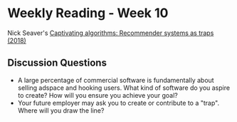 # Weekly Reading - Week 10

Nick Seaver's [Captivating algorithms: Recommender systems as traps (2018)](https://www.anthropology.uci.edu/publications/Nick%20Seaver%20Journal%20of%20Material%20Culture.pdf)

## Discussion Questions

* A large percentage of commercial software is fundamentally about selling adspace and hooking users. What kind of software do you aspire to create? How will you ensure you achieve your goal?
* Your future employer may ask you to create or contribute to a "trap". Where will you draw the line?